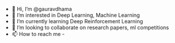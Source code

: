 - 👋 Hi, I’m @gauravdhama
- 👀 I’m interested in Deep Learning, Machine Learning
- 🌱 I’m currently learning Deep Reinforcement Learning
- 💞️ I’m looking to collaborate on research papers, ml competitions
- 📫 How to reach me - 

<!---
gauravdhama/gauravdhama is a ✨ special ✨ repository because its `README.md` (this file) appears on your GitHub profile.
You can click the Preview link to take a look at your changes.
--->
